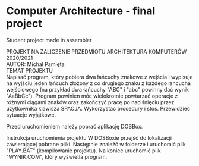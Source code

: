 # Computer Architecture - final project
Student project made in assembler

PROJEKT NA ZALICZENIE PRZEDMIOTU ARCHITEKTURA KOMPUTERÓW 2020/2021   
AUTOR: Michał Pamięta   
TEMAT PROJEKTU   
Napisać program, który pobiera dwa łańcuchy znakowe z wejścia i wypisuje na wyjściu jeden łańcuch złożony z co drugiego znaku z każdego łancucha wejściowego (na przykład
dwa łańcuchy "ABC" i "abc" powinny dać wynik "AaBbCc"). Program powinien móc wielokrotnie powtarzać operacje z różnymi ciągami znaków oraz zakończyć pracę po naciśnięciu przez użytkownika klawisza SPACJA. Wykorzystać procedury i stos. Przewidzieć sytuacje wyjątkowe.

Przed uruchomieniem należy pobrać aplikację DOSBox.

Instrukcja uruchomienia projektu
W DOSBoxie przejść do lokalizacji zawierającej pobrane pliki. Następnie znaleźć w folderze i uruchomić plik "PLAY.BAT" (kompilowanie projektu). Na koniec uruchomić plik "WYNIK.COM", który wyświetla program.

